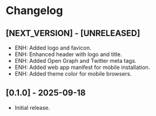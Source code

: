 # Changelog

## [NEXT_VERSION] - [UNRELEASED]
* ENH: Added logo and favicon.
* ENH: Enhanced header with logo and title.
* ENH: Added Open Graph and Twitter meta tags.
* ENH: Added web app manifest for mobile installation.
* ENH: Added theme color for mobile browsers.

## [0.1.0] - 2025-09-18
* Initial release.
